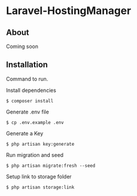 # Laravel-HostingManager

## About
Coming soon

## Installation

Command to run.

Install dependencies
```
$ composer install
```
Generate .env file
```
$ cp .env.example .env
```
Generate a Key
```
$ php artisan key:generate
```
Run migration and seed
```
$ php artisan migrate:fresh --seed
```
Setup link to storage folder
```
$ php artisan storage:link
```

